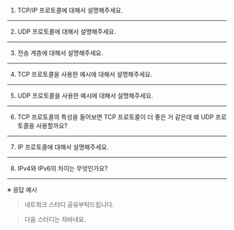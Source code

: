 1. TCP/IP 프로토콜에 대해서 설명해주세요.

---
2. UDP 프로토콜에 대해서 설명해주세요.


---
3. 전송 계층에 대해서 설명해주세요.

---
4. TCP 프로토콜을 사용한 예시에 대해서 설명해주세요.

---
5. UDP 프로토콜을 사용한 예시에 대해서 설명해주세요.

---
6. TCP 프로토콜의 특성을 들어보면 TCP 프로토콜이 더 좋은 거 같은데 왜 UDP 프로토콜을 사용할까요?

---
7. IP 프로토콜에 대해서 설명해주세요.

---
8. IPv4와 IPv6의 차이는 무엇인가요?

---

※ 응답 예시

> 네트워크 스터디 공유부탁드립니다.

> 다음 스터디는 자바네요.
